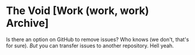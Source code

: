 # The Void [Work (work, work) Archive]

Is there an option on GitHub to remove issues? Who knows (we don't, that's for sure). _But_ you can transfer issues to another repository. Hell yeah.
